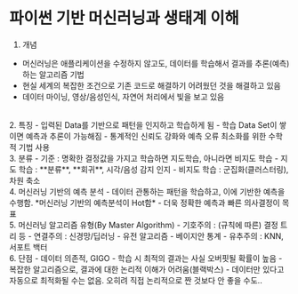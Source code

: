 # 파이썬 기반 머신러닝과 생태계 이해 
1. 개념
  - 머신러닝은 애플리케이션을 수정하지 않고도, 데이터를 학습해서 결과를 추론(예측)하는 알고리즘 기법
  - 현실 세계의 복잡한 조건으로 기존 코드로 해결하기 어려웠던 것을 해결하고 있음
  - 데이터 마이닝, 영상/음성인식, 자연어 처리에서 빛을 보고 있음
<br>
2. 특징
  - 입력된 Data를 기반으로 패턴을 인지하고 학습하게 됨
  - 학습 Data Set이 쌓이면 예측과 추론이 가능해짐
  - 통계적인 신뢰도 강화와 예측 오류 최소화를 위한 수학적 기법 사용
<br>
3. 분류
  - 기준 : 명확한 결정값을 가지고 학습하면 지도학습, 아니라면 비지도 학습
  - 지도 학습 : **분류**, **회귀**, 시각/음성 감지 인지
  - 비지도 학습 : 군집화(클러스터링), 차원 축소 
<br>
4. 머신러닝 기반의 예측 분석
  - 데이터 관통하는 패턴을 학습하고, 이에 기반한 예측을 수행함. *머신러닝 기반의 예측분석이 Hot함* 
  - 더욱 정확한 예측과 빠른 의사결정이 목표
<br>
5. 머신러닝 알고리즘 유형(By Master Algorithm)
  - 기호주의 : (규칙에 따른) 결정 트리 등
  - 연결주의 : 신경망/딥러닝
  - 유전 알고리즘
  - 베이지안 통계
  - 유추주의 : KNN, 서포트 백터
<br>
6. 단점
  - 데이터 의존적, GIGO
  - 학습 시 최적의 결과는 사실 오버핏될 확률이 높음
  - 복잡한 알고리즘으로, 결과에 대한 논리적 이해가 어려움(블랙박스)
  - 데이터만 있다고 자동으로 최적화될 수는 없음. 오히려 직접 논리적으로 짠 것보다 안 좋을 수도..
